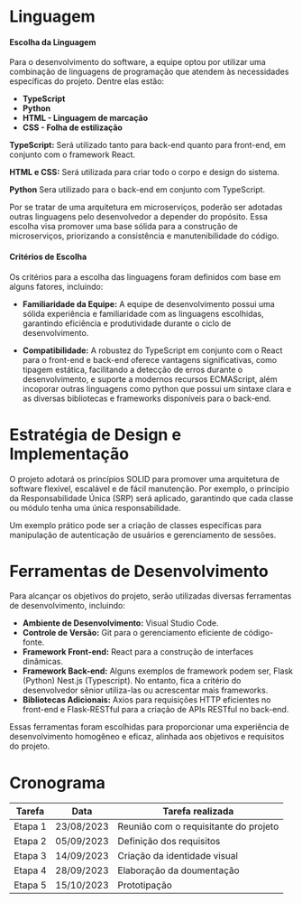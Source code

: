 # Linguagem

#### Escolha da Linguagem
Para o desenvolvimento do software, a equipe optou por utilizar uma combinação de linguagens de programação que atendem às necessidades específicas do projeto. Dentre elas estão:

- **TypeScript**
- **Python**
- **HTML - Linguagem de marcação**
- **CSS - Folha de estilização**

**TypeScript:** Será utilizado tanto para back-end quanto para front-end, em conjunto com o framework React.

**HTML e CSS:** Será utilizada para criar todo o corpo e design do sistema.

**Python** Sera utilizado para o back-end em conjunto com TypeScript.

Por se tratar de uma arquitetura em microserviços, poderão ser adotadas outras linguagens pelo desenvolvedor a depender do propósito. Essa escolha visa promover uma base sólida para a construção de microserviços, priorizando a consistência e manutenibilidade do código.

#### Critérios de Escolha 
Os critérios para a escolha das linguagens foram definidos com base em alguns fatores, incluindo:

- **Familiaridade da Equipe:** A equipe de desenvolvimento possui uma sólida experiência e familiaridade com as linguagens escolhidas, garantindo eficiência e produtividade durante o ciclo de desenvolvimento.

- **Compatibilidade:** A robustez do TypeScript em conjunto com o React para o front-end e back-end oferece vantagens significativas, como tipagem estática, facilitando a detecção de erros durante o desenvolvimento, e suporte a modernos recursos ECMAScript, além incoporar outras linguagens como python que possui um sintaxe clara e as diversas bibliotecas e frameworks disponíveis para o back-end.

# Estratégia de Design e Implementação
O projeto adotará os princípios SOLID para promover uma arquitetura de software flexível, escalável e de fácil manutenção. Por exemplo, o princípio da Responsabilidade Única (SRP) será aplicado, garantindo que cada classe ou módulo tenha uma única responsabilidade.

Um exemplo prático pode ser a criação de classes específicas para manipulação de autenticação de usuários e gerenciamento de sessões.

# Ferramentas de Desenvolvimento
Para alcançar os objetivos do projeto, serão utilizadas diversas ferramentas de desenvolvimento, incluindo:

- **Ambiente de Desenvolvimento:** Visual Studio Code.
- **Controle de Versão:** Git para o gerenciamento eficiente de código-fonte.
- **Framework Front-end:** React para a construção de interfaces dinâmicas.
- **Framework Back-end:** Alguns exemplos de framework podem ser, Flask (Python) Nest.js (Typescript). No entanto, fica a critério do desenvolvedor sênior utiliza-las ou acrescentar mais frameworks.
- **Bibliotecas Adicionais:** Axios para requisições HTTP eficientes no front-end e Flask-RESTful para a criação de APIs RESTful no back-end.

Essas ferramentas foram escolhidas para proporcionar uma experiência de desenvolvimento homogêneo e eficaz, alinhada aos objetivos e requisitos do projeto.


# Cronograma

| Tarefa |Data  | Tarefa realizada |
|-----|-----------|-----------|
| Etapa 1 | 23/08/2023  |    Reunião com o requisitante do projeto        |
| Etapa 2 |  05/09/2023 |   Definição dos requisitos       |
| Etapa 3 | 14/09/2023  |   Criação da identidade visual        |
| Etapa 4 | 28/09/2023  |   Elaboração da doumentação        |
| Etapa 5 |  15/10/2023 |   Prototipação        |